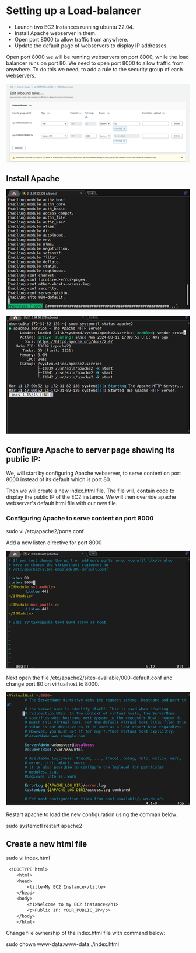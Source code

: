 # Setting up a Load-balancer

* Launch two EC2 Instances running ubuntu 22.04. 
* Install Apache webserver in them.
* Open port 8000 to allow traffic from anywhere.
* Update the default page of webservers to display IP addresses.

Open port 8000 we will be running webservers on port 8000, while the load balancer runs on port 80. We need to open port 8000 to allow traffic from anywhere. To do this we need, to add a rule to the security group of each webservers.

![alt text](<Images/Screenshot 2024-03-11 175018.png>)

## Install Apache

![alt text](<Images/Screenshot 2024-03-11 180057.png>)

![alt text](<Images/Screenshot 2024-03-11 180150.png>)

## Configure Apache to server page showing its public IP:
We, will start by configuring Apache webserver, to serve content on port 8000 instead of its default which is port 80. 

Then we will create a new index.html file.
The file will, contain code to display the public IP of the EC2 instance. We will then override apache webserver's default html file with our new file.

### Configuring Apache to serve content on port 8000
sudo vi /etc/apache2/ports.conf 

Add a new listen directive for port 8000

![alt text](<Images/Screenshot 2024-03-11 182352.png>)

Next open the file /etc/apache2/sites-available/000-default.conf and change port 80 on virtualhost to 8000.

![alt text](<Images/Screenshot 2024-03-11 184848.png>)

Restart apache to load the new configuration using the comman below:

sudo systemctl restart apache2

## Create a new html file
sudo vi index.html

     <!DOCTYPE html>
        <html>
        <head>
            <title>My EC2 Instance</title>
        </head>
        <body>
            <h1>Welcome to my EC2 instance</h1>
            <p>Public IP: YOUR_PUBLIC_IP</p>
        </body>
        </html>

Change file ownership of the index.html file with command below:

   sudo chown www-data:www-data ./index.html